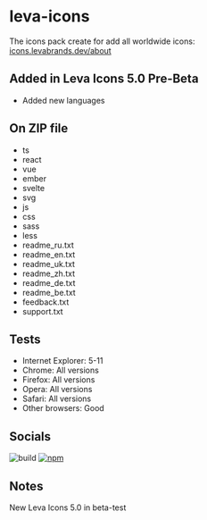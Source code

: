 # leva-icons
The icons pack create for add all worldwide icons: [icons.levabrands.dev/about](https://levabrands.dev/icons/about/)
## Added in Leva Icons 5.0 Pre-Beta
* Added new languages
## On ZIP file
* ts
* react
* vue
* ember
* svelte
* svg
* js
* css
* sass
* less
* readme_ru.txt
* readme_en.txt
* readme_uk.txt
* readme_zh.txt
* readme_de.txt
* readme_be.txt
* feedback.txt
* support.txt
## Tests
* Internet Explorer: 5-11
* Chrome: All versions
* Firefox: All versions
* Opera: All versions
* Safari: All versions
* Other browsers: Good
## Socials
![build](https://github.com/buttons/github-buttons/workflows/build/badge.svg)
[![npm](https://img.shields.io/npm/v/github-buttons)](https://www.npmjs.com/leva-icons)
## Notes
New Leva Icons 5.0 in beta-test
